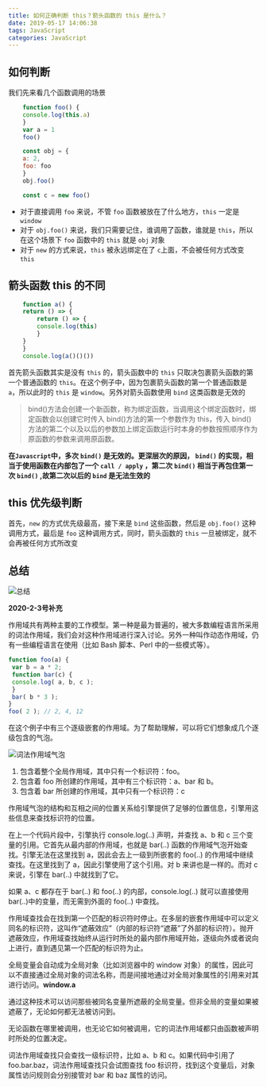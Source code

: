 ```yaml
---
title: 如何正确判断 this？箭头函数的 this 是什么？
date: 2019-05-17 14:06:38
tags: JavaScript
categories: JavaScript
---
```


## 如何判断

我们先来看几个函数调用的场景

```js
    function foo() {
    console.log(this.a)
    }
    var a = 1
    foo()

    const obj = {
    a: 2,
    foo: foo
    }
    obj.foo()

    const c = new foo()
```

- 对于直接调用 `foo` 来说，不管 `foo` 函数被放在了什么地方，`this` 一定是 `window`
- 对于 `obj.foo()` 来说，我们只需要记住，谁调用了函数，谁就是 `this`，所以在这个场景下 `foo` 函数中的 `this` 就是 `obj` 对象
- 对于 `new` 的方式来说，`this` 被永远绑定在了 `c`上面，不会被任何方式改变 `this`

## 箭头函数 this 的不同

```js
    function a() {
    return () => {
        return () => {
        console.log(this)
        }
    }
    }
    console.log(a()()())
```

首先箭头函数其实是没有 `this` 的，箭头函数中的 `this` 只取决包裹箭头函数的第一个普通函数的 `this`。在这个例子中，因为包裹箭头函数的第一个普通函数是 `a`，所以此时的 `this` 是 `window`。另外对箭头函数使用 `bind` 这类函数是无效的

> bind()方法会创建一个新函数，称为绑定函数，当调用这个绑定函数时，绑定函数会以创建它时传入 bind()方法的第一个参数作为 this，传入 bind() 方法的第二个以及以后的参数加上绑定函数运行时本身的参数按照顺序作为原函数的参数来调用原函数。

**在`Javascript`中，多次 `bind()` 是无效的。更深层次的原因， `bind()` 的实现，相当于使用函数在内部包了一个 `call / apply` ，第二次 `bind()` 相当于再包住第一次 `bind()` ,故第二次以后的 `bind` 是无法生效的**

## this 优先级判断

首先，`new` 的方式优先级最高，接下来是 `bind` 这些函数，然后是 `obj.foo()` 这种调用方式，最后是 `foo` 这种调用方式，同时，箭头函数的 `this` 一旦被绑定，就不会再被任何方式所改变

## 总结

![总结](http://blog.panxiandiao.com/20190519135243.png)

**2020-2-3号补充**

作用域共有两种主要的工作模型。第一种是最为普遍的，被大多数编程语言所采用的词法作用域，我们会对这种作用域进行深入讨论。另外一种叫作动态作用域，仍有一些编程语言在使用（比如 Bash 脚本、Perl 中的一些模式等）。

```js
function foo(a) {
 var b = a * 2;
 function bar(c) {
 console.log( a, b, c );
 }
 bar( b * 3 );
}
foo( 2 ); // 2, 4, 12
```

在这个例子中有三个逐级嵌套的作用域。为了帮助理解，可以将它们想象成几个逐级包含的气泡。

![词法作用域气泡](http://blog.panxiandiao.com//20200203141216.png)

1. 包含着整个全局作用域，其中只有一个标识符：foo。
2. 包含着 foo 所创建的作用域，其中有三个标识符：a、bar 和 b。
3. 包含着 bar 所创建的作用域，其中只有一个标识符：c

作用域气泡的结构和互相之间的位置关系给引擎提供了足够的位置信息，引擎用这些信息来查找标识符的位置。

在上一个代码片段中，引擎执行 console.log(..) 声明，并查找 a、b 和 c 三个变量的引用。它首先从最内部的作用域，也就是 bar(..) 函数的作用域气泡开始查找。引擎无法在这里找到 a，因此会去上一级到所嵌套的 foo(..) 的作用域中继续查找。在这里找到了 a，因此引擎使用了这个引用。对 b 来讲也是一样的。而对 c 来说，引擎在 bar(..) 中就找到了它。

如果 a、c 都存在于 bar(..) 和 foo(..) 的内部，console.log(..) 就可以直接使用 bar(..)中的变量，而无需到外面的 foo(..) 中查找。

作用域查找会在找到第一个匹配的标识符时停止。在多层的嵌套作用域中可以定义同名的标识符，这叫作“遮蔽效应”（内部的标识符“遮蔽”了外部的标识符）。抛开遮蔽效应，作用域查找始终从运行时所处的最内部作用域开始，逐级向外或者说向上进行，直到遇见第一个匹配的标识符为止。

全局变量会自动成为全局对象（比如浏览器中的 window 对象）的属性，因此可以不直接通过全局对象的词法名称，而是间接地通过对全局对象属性的引用来对其进行访问。**window.a**

通过这种技术可以访问那些被同名变量所遮蔽的全局变量。但非全局的变量如果被遮蔽了，无论如何都无法被访问到。

无论函数在哪里被调用，也无论它如何被调用，它的词法作用域都只由函数被声明时所处的位置决定。

词法作用域查找只会查找一级标识符，比如 a、b 和 c。如果代码中引用了 foo.bar.baz，词法作用域查找只会试图查找 foo 标识符，找到这个变量后，对象属性访问规则会分别接管对 bar 和 baz 属性的访问。
